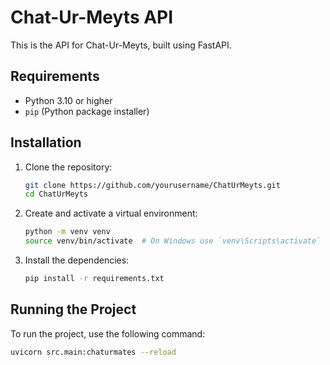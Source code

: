 # Chat-Ur-Meyts API

This is the API for Chat-Ur-Meyts, built using FastAPI.

## Requirements

- Python 3.10 or higher
- `pip` (Python package installer)

## Installation

1. Clone the repository:

    ```sh
    git clone https://github.com/yourusername/ChatUrMeyts.git
    cd ChatUrMeyts
    ```

2. Create and activate a virtual environment:

    ```sh
    python -m venv venv
    source venv/bin/activate  # On Windows use `venv\Scripts\activate`
    ```

3. Install the dependencies:

    ```sh
    pip install -r requirements.txt
    ```

## Running the Project

To run the project, use the following command:

```sh
uvicorn src.main:chaturmates --reload